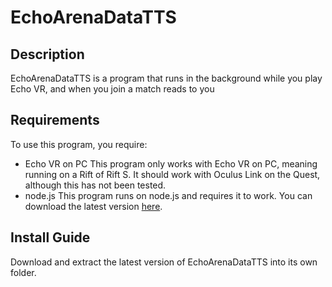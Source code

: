 # EchoArenaDataTTS

## Description

EchoArenaDataTTS is a program that runs in the background while you play Echo VR, and when you join a match reads to you

## Requirements

To use this program, you require:

- Echo VR on PC
This program only works with Echo VR on PC, meaning running on a Rift of Rift S. It should work with Oculus Link on the Quest, although this has not been tested.
- node.js
This program runs on node.js and requires it to work. You can download the latest version [here](https://nodejs.org/en/download/).

## Install Guide

Download and extract the latest version of EchoArenaDataTTS into its own folder.